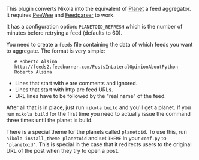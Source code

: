 This plugin converts Nikola into the equivalent of [Planet](http://www.planetplanet.org/)
a feed aggregator. It requires [PeeWee](https://github.com/coleifer/peewee) and
[Feedparser](http://code.google.com/p/feedparser/) to work.

It has a configuration option: `PLANETOID_REFRESH` which is the number of minutes
before retrying a feed (defaults to 60).

You need to create a ``feeds`` file containing the data of which feeds you want to
aggregate. The format is very simple:

```
   # Roberto Alsina
   http://feeds2.feedburner.com/PostsInLateralOpinionAboutPython
   Roberto Alsina
```

* Lines that start with ``#`` are comments and ignored.
* Lines that start with http are feed URLs.
* URL lines have to be followed by the "real name" of the feed.

After all that is in place, just run ``nikola build`` and you'll get
a planet.
If you run ``nikola build`` for the first time you need to actually issue
the command three times until the planet is build.

There is a special theme for the planets called `planetoid`. To use
this, run `nikola install_theme planetoid` and set `THEME` in your `conf.py` to
`'planetoid'`.  This is special in the case that it redirects users to the
original URL of the post when they try to open a post.
